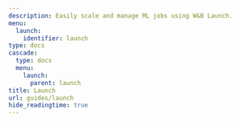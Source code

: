 ```yaml
---
description: Easily scale and manage ML jobs using W&B Launch.
menu:
  launch:
    identifier: launch
type: docs
cascade:
  type: docs
  menu:
    launch:
      parent: launch
title: Launch
url: guides/launch
hide_readingtime: true
---
```

